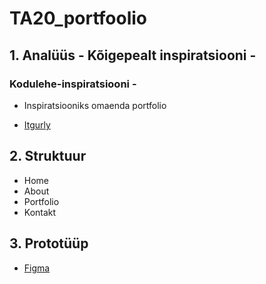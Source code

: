 # TA20_portfoolio  


## 1. Analüüs - Kõigepealt inspiratsiooni - 

### Kodulehe-inspiratsiooni -

- Inspiratsiooniks omaenda portfolio

- [Itgurly](https://itgurly.com/) 


## 2. Struktuur
 - Home
 - About
 - Portfolio
 - Kontakt

## 3. Prototüüp 
   - [Figma](https://www.figma.com/file/ZdeP6cDCAWLrePL4ft3iK4/Gerli?node-id=0%3A1)
